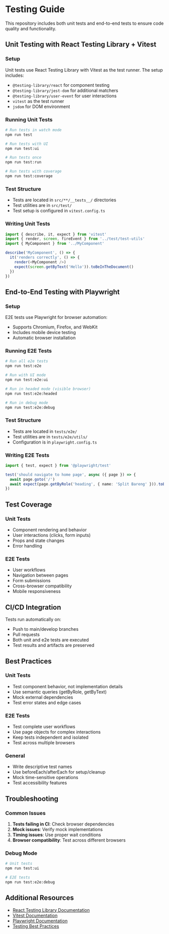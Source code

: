 # Testing Guide

This repository includes both unit tests and end-to-end tests to ensure code quality and functionality.

## Unit Testing with React Testing Library + Vitest

### Setup
Unit tests use React Testing Library with Vitest as the test runner. The setup includes:
- `@testing-library/react` for component testing
- `@testing-library/jest-dom` for additional matchers
- `@testing-library/user-event` for user interactions
- `vitest` as the test runner
- `jsdom` for DOM environment

### Running Unit Tests
```bash
# Run tests in watch mode
npm run test

# Run tests with UI
npm run test:ui

# Run tests once
npm run test:run

# Run tests with coverage
npm run test:coverage
```

### Test Structure
- Tests are located in `src/**/__tests__/` directories
- Test utilities are in `src/test/`
- Test setup is configured in `vitest.config.ts`

### Writing Unit Tests
```typescript
import { describe, it, expect } from 'vitest'
import { render, screen, fireEvent } from '../test/test-utils'
import { MyComponent } from '../MyComponent'

describe('MyComponent', () => {
  it('renders correctly', () => {
    render(<MyComponent />)
    expect(screen.getByText('Hello')).toBeInTheDocument()
  })
})
```

## End-to-End Testing with Playwright

### Setup
E2E tests use Playwright for browser automation:
- Supports Chromium, Firefox, and WebKit
- Includes mobile device testing
- Automatic browser installation

### Running E2E Tests
```bash
# Run all e2e tests
npm run test:e2e

# Run with UI mode
npm run test:e2e:ui

# Run in headed mode (visible browser)
npm run test:e2e:headed

# Run in debug mode
npm run test:e2e:debug
```

### Test Structure
- Tests are located in `tests/e2e/`
- Test utilities are in `tests/e2e/utils/`
- Configuration is in `playwright.config.ts`

### Writing E2E Tests
```typescript
import { test, expect } from '@playwright/test'

test('should navigate to home page', async ({ page }) => {
  await page.goto('/')
  await expect(page.getByRole('heading', { name: 'Split Bareng' })).toBeVisible()
})
```

## Test Coverage

### Unit Tests
- Component rendering and behavior
- User interactions (clicks, form inputs)
- Props and state changes
- Error handling

### E2E Tests
- User workflows
- Navigation between pages
- Form submissions
- Cross-browser compatibility
- Mobile responsiveness

## CI/CD Integration

Tests run automatically on:
- Push to main/develop branches
- Pull requests
- Both unit and e2e tests are executed
- Test results and artifacts are preserved

## Best Practices

### Unit Tests
- Test component behavior, not implementation details
- Use semantic queries (getByRole, getByText)
- Mock external dependencies
- Test error states and edge cases

### E2E Tests
- Test complete user workflows
- Use page objects for complex interactions
- Keep tests independent and isolated
- Test across multiple browsers

### General
- Write descriptive test names
- Use beforeEach/afterEach for setup/cleanup
- Mock time-sensitive operations
- Test accessibility features

## Troubleshooting

### Common Issues
1. **Tests failing in CI**: Check browser dependencies
2. **Mock issues**: Verify mock implementations
3. **Timing issues**: Use proper wait conditions
4. **Browser compatibility**: Test across different browsers

### Debug Mode
```bash
# Unit tests
npm run test:ui

# E2E tests
npm run test:e2e:debug
```

## Additional Resources

- [React Testing Library Documentation](https://testing-library.com/docs/react-testing-library/intro/)
- [Vitest Documentation](https://vitest.dev/)
- [Playwright Documentation](https://playwright.dev/)
- [Testing Best Practices](https://kentcdodds.com/blog/common-mistakes-with-react-testing-library)